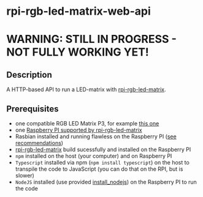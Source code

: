 # rpi-rgb-led-matrix-web-api

# WARNING: STILL IN PROGRESS - NOT FULLY WORKING YET!

## Description

A HTTP-based API to run a LED-matrix with [rpi-rgb-led-matrix](https://github.com/hzeller/rpi-rgb-led-matrix).

## Prerequisites

* one compatible RGB LED Matrix P3, for example [this one](https://www.waveshare.com/wiki/RGB-Matrix-P3-64x64)
* one [Raspberry PI supported by rpi-rgb-led-matrix](https://github.com/hzeller/rpi-rgb-led-matrix#all-raspberry-pi-versions-supported)
* Rasbian installed and running flawless on the Raspberry PI ([see recommendations](https://github.com/hzeller/rpi-rgb-led-matrix#all-raspberry-pi-versions-supported))
* [rpi-rgb-led-matrix](https://github.com/hzeller/rpi-rgb-led-matrix) build sucessfully and installed on the Raspberry PI
* `npm` installed on the host (your computer) and on Raspberry PI
* `Typescript` installed via npm (`npm install typescript`) on the host to transpile the code to JavaScript (you can do that on the RPI, but is slower)
* `NodeJS` installed (use provided [install_nodejs](./install_nodejs)) on the Raspberry PI to run the code
